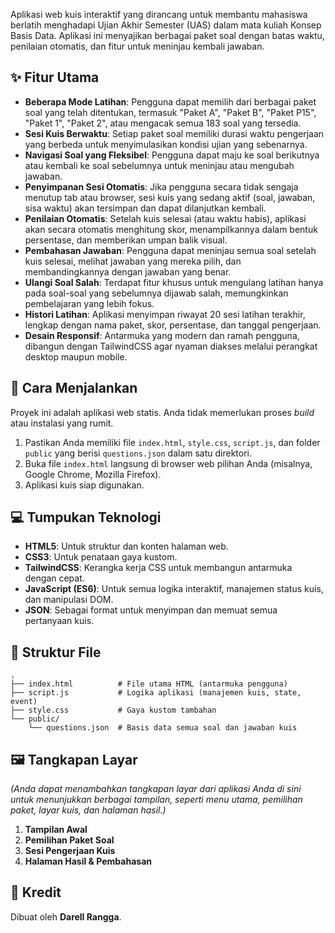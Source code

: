 Aplikasi web kuis interaktif yang dirancang untuk membantu mahasiswa berlatih menghadapi Ujian Akhir Semester (UAS) dalam mata kuliah Konsep Basis Data. Aplikasi ini menyajikan berbagai paket soal dengan batas waktu, penilaian otomatis, dan fitur untuk meninjau kembali jawaban.

## ✨ Fitur Utama

  - **Beberapa Mode Latihan**: Pengguna dapat memilih dari berbagai paket soal yang telah ditentukan, termasuk "Paket A", "Paket B", "Paket P15", "Paket 1", "Paket 2", atau mengacak semua 183 soal yang tersedia.
  - **Sesi Kuis Berwaktu**: Setiap paket soal memiliki durasi waktu pengerjaan yang berbeda untuk menyimulasikan kondisi ujian yang sebenarnya.
  - **Navigasi Soal yang Fleksibel**: Pengguna dapat maju ke soal berikutnya atau kembali ke soal sebelumnya untuk meninjau atau mengubah jawaban.
  - **Penyimpanan Sesi Otomatis**: Jika pengguna secara tidak sengaja menutup tab atau browser, sesi kuis yang sedang aktif (soal, jawaban, sisa waktu) akan tersimpan dan dapat dilanjutkan kembali.
  - **Penilaian Otomatis**: Setelah kuis selesai (atau waktu habis), aplikasi akan secara otomatis menghitung skor, menampilkannya dalam bentuk persentase, dan memberikan umpan balik visual.
  - **Pembahasan Jawaban**: Pengguna dapat meninjau semua soal setelah kuis selesai, melihat jawaban yang mereka pilih, dan membandingkannya dengan jawaban yang benar.
  - **Ulangi Soal Salah**: Terdapat fitur khusus untuk mengulang latihan hanya pada soal-soal yang sebelumnya dijawab salah, memungkinkan pembelajaran yang lebih fokus.
  - **Histori Latihan**: Aplikasi menyimpan riwayat 20 sesi latihan terakhir, lengkap dengan nama paket, skor, persentase, dan tanggal pengerjaan.
  - **Desain Responsif**: Antarmuka yang modern dan ramah pengguna, dibangun dengan TailwindCSS agar nyaman diakses melalui perangkat desktop maupun mobile.

## 🚀 Cara Menjalankan

Proyek ini adalah aplikasi web statis. Anda tidak memerlukan proses *build* atau instalasi yang rumit.

1.  Pastikan Anda memiliki file `index.html`, `style.css`, `script.js`, dan folder `public` yang berisi `questions.json` dalam satu direktori.
2.  Buka file `index.html` langsung di browser web pilihan Anda (misalnya, Google Chrome, Mozilla Firefox).
3.  Aplikasi kuis siap digunakan.

## 💻 Tumpukan Teknologi

  - **HTML5**: Untuk struktur dan konten halaman web.
  - **CSS3**: Untuk penataan gaya kustom.
  - **TailwindCSS**: Kerangka kerja CSS untuk membangun antarmuka dengan cepat.
  - **JavaScript (ES6)**: Untuk semua logika interaktif, manajemen status kuis, dan manipulasi DOM.
  - **JSON**: Sebagai format untuk menyimpan dan memuat semua pertanyaan kuis.

## 📂 Struktur File

```
.
├── index.html          # File utama HTML (antarmuka pengguna)
├── script.js           # Logika aplikasi (manajemen kuis, state, event)
├── style.css           # Gaya kustom tambahan
└── public/
    └── questions.json  # Basis data semua soal dan jawaban kuis
```

## 🖼️ Tangkapan Layar

*(Anda dapat menambahkan tangkapan layar dari aplikasi Anda di sini untuk menunjukkan berbagai tampilan, seperti menu utama, pemilihan paket, layar kuis, dan halaman hasil.)*

1.  **Tampilan Awal**
2.  **Pemilihan Paket Soal**
3.  **Sesi Pengerjaan Kuis**
4.  **Halaman Hasil & Pembahasan**

## 👤 Kredit

Dibuat oleh **Darell Rangga**.
